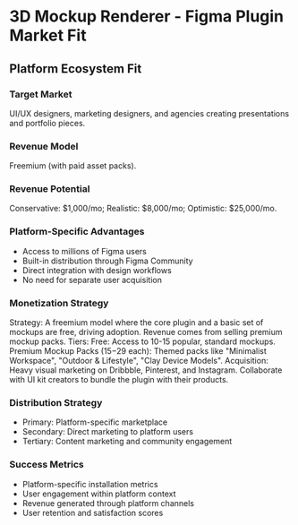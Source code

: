 # 3D Mockup Renderer - Figma Plugin Market Fit

## Platform Ecosystem Fit

### Target Market
UI/UX designers, marketing designers, and agencies creating presentations and portfolio pieces.

### Revenue Model
Freemium (with paid asset packs).

### Revenue Potential
Conservative: $1,000/mo; Realistic: $8,000/mo; Optimistic: $25,000/mo.

### Platform-Specific Advantages
- Access to millions of Figma users
- Built-in distribution through Figma Community
- Direct integration with design workflows
- No need for separate user acquisition

### Monetization Strategy
Strategy: A freemium model where the core plugin and a basic set of mockups are free, driving adoption. Revenue comes from selling premium mockup packs. Tiers: Free: Access to 10-15 popular, standard mockups. Premium Mockup Packs ($15-$29 each): Themed packs like "Minimalist Workspace", "Outdoor & Lifestyle", "Clay Device Models". Acquisition: Heavy visual marketing on Dribbble, Pinterest, and Instagram. Collaborate with UI kit creators to bundle the plugin with their products.

### Distribution Strategy
- Primary: Platform-specific marketplace
- Secondary: Direct marketing to platform users
- Tertiary: Content marketing and community engagement

### Success Metrics
- Platform-specific installation metrics
- User engagement within platform context
- Revenue generated through platform channels
- User retention and satisfaction scores
